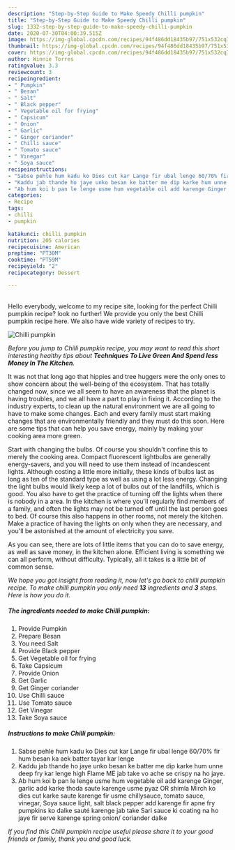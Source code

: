 ```yaml
---
description: "Step-by-Step Guide to Make Speedy Chilli pumpkin"
title: "Step-by-Step Guide to Make Speedy Chilli pumpkin"
slug: 1332-step-by-step-guide-to-make-speedy-chilli-pumpkin
date: 2020-07-30T04:00:39.515Z
image: https://img-global.cpcdn.com/recipes/94f486dd18435b97/751x532cq70/chilli-pumpkin-recipe-main-photo.jpg
thumbnail: https://img-global.cpcdn.com/recipes/94f486dd18435b97/751x532cq70/chilli-pumpkin-recipe-main-photo.jpg
cover: https://img-global.cpcdn.com/recipes/94f486dd18435b97/751x532cq70/chilli-pumpkin-recipe-main-photo.jpg
author: Winnie Torres
ratingvalue: 3.3
reviewcount: 3
recipeingredient:
- " Pumpkin"
- " Besan"
- " Salt"
- " Black pepper"
- " Vegetable oil for frying"
- " Capsicum"
- " Onion"
- " Garlic"
- " Ginger coriander"
- " Chilli sauce"
- " Tomato sauce"
- " Vinegar"
- " Soya sauce"
recipeinstructions:
- "Sabse pehle hum kadu ko Dies cut kar Lange fir ubal lenge 60/70% fir hum besan ka aek batter tayar kar lenge"
- "Kaddu jab thande ho jaye unko besan ke batter me dip karke hum unne deep fry kar lenge high Flame ME jab take vo ache se crispy na ho jaye."
- "Ab hum koi b pan le lenge usme hum vegetable oil add karenge Ginger, garlic add karke thoda saute karenge usme pyaz OR shimla Mirch ko dies cut karke saute karenge fir usme chillysauce, tomato sauce, vinegar, Soya sauce light, salt black pepper add karenge fir apne fry pumpkins ko dalke sauté karenge jab take Sari sauce ki coating na ho jaye fir serve karenge spring onion/ coriander dalke"
categories:
- Recipe
tags:
- chilli
- pumpkin

katakunci: chilli pumpkin 
nutrition: 205 calories
recipecuisine: American
preptime: "PT30M"
cooktime: "PT59M"
recipeyield: "2"
recipecategory: Dessert

---
```

<br>
Hello everybody, welcome to my recipe site, looking for the perfect Chilli pumpkin recipe? look no further! We provide you only the best Chilli pumpkin recipe here. We also have wide variety of recipes to try.
<br>


![Chilli pumpkin](https://img-global.cpcdn.com/recipes/94f486dd18435b97/751x532cq70/chilli-pumpkin-recipe-main-photo.jpg)

<i>Before you jump to Chilli pumpkin recipe, you may want to read this short interesting healthy tips about 
<strong>Techniques To Live Green And Spend less Money In The Kitchen</strong>.</i>
</br>

It was not that long ago that hippies and tree huggers were the only ones to show concern about the well-being of the ecosystem. That has totally changed now, since we all seem to have an awareness that the planet is having troubles, and we all have a part to play in fixing it. According to the industry experts, to clean up the natural environment we are all going to have to make some changes. Each and every family must start making changes that are environmentally friendly and they must do this soon. Here are some tips that can help you save energy, mainly by making your cooking area more green.

Start with changing the bulbs. Of course you shouldn't confine this to merely the cooking area. Compact fluorescent lightbulbs are generally energy-savers, and you will need to use them instead of incandescent lights. Although costing a little more initially, these kinds of bulbs last as long as ten of the standard type as well as using a lot less energy. Changing the light bulbs would likely keep a lot of bulbs out of the landfills, which is good. You also have to get the practice of turning off the lights when there is nobody in a area. In the kitchen is where you'll regularly find members of a family, and often the lights may not be turned off until the last person goes to bed. Of course this also happens in other rooms, not merely the kitchen. Make a practice of having the lights on only when they are necessary, and you'll be astonished at the amount of electricity you save.

As you can see, there are lots of little items that you can do to save energy, as well as save money, in the kitchen alone. Efficient living is something we can all perform, without difficulty. Typically, all it takes is a little bit of common sense.


<i>We hope you got insight from reading it, now let's go back to chilli pumpkin recipe. To make chilli pumpkin you only need <strong>13</strong> ingredients and <strong>3</strong> steps. Here is how you do it.
</i>

##### The ingredients needed to make Chilli pumpkin:

1. Provide  Pumpkin
1. Prepare  Besan
1. You need  Salt
1. Provide  Black pepper
1. Get  Vegetable oil for frying
1. Take  Capsicum
1. Provide  Onion
1. Get  Garlic
1. Get  Ginger coriander
1. Use  Chilli sauce
1. Use  Tomato sauce
1. Get  Vinegar
1. Take  Soya sauce


##### Instructions to make Chilli pumpkin:

1. Sabse pehle hum kadu ko Dies cut kar Lange fir ubal lenge 60/70% fir hum besan ka aek batter tayar kar lenge
1. Kaddu jab thande ho jaye unko besan ke batter me dip karke hum unne deep fry kar lenge high Flame ME jab take vo ache se crispy na ho jaye.
1. Ab hum koi b pan le lenge usme hum vegetable oil add karenge Ginger, garlic add karke thoda saute karenge usme pyaz OR shimla Mirch ko dies cut karke saute karenge fir usme chillysauce, tomato sauce, vinegar, Soya sauce light, salt black pepper add karenge fir apne fry pumpkins ko dalke sauté karenge jab take Sari sauce ki coating na ho jaye fir serve karenge spring onion/ coriander dalke


<i>If you find this Chilli pumpkin recipe useful please share it to your good friends or family, thank you and good luck.</i>

